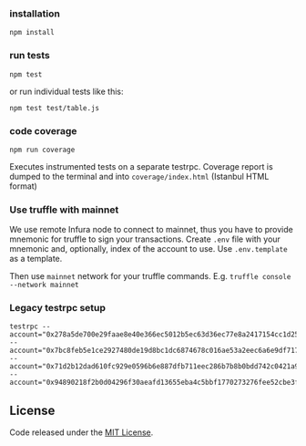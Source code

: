 ### installation

```
npm install
```

### run tests

```
npm test
```

or run individual tests like this:

```
npm test test/table.js
```

### code coverage

```
npm run coverage
```

Executes instrumented tests on a separate testrpc. Coverage report is dumped to the terminal and into `coverage/index.html` (Istanbul HTML format)

### Use truffle with mainnet

We use remote Infura node to connect to mainnet, thus you have to provide mnemonic for truffle to sign your transactions. Create `.env` file with your mnemonic and, optionally, index of the account to use. Use `.env.template` as a template.

Then use `mainnet` network for your truffle commands. E.g. `truffle console --network mainnet`

### Legacy testrpc setup

```
testrpc --account="0x278a5de700e29faae8e40e366ec5012b5ec63d36ec77e8a2417154cc1d25383f,999999999999999999999" --account="0x7bc8feb5e1ce2927480de19d8bc1dc6874678c016ae53a2eec6a6e9df717bfac,999999999999999999999", --account="0x71d2b12dad610fc929e0596b6e887dfb711eec286b7b8b0bdd742c0421a9c425,999999999999999999999" --account="0x94890218f2b0d04296f30aeafd13655eba4c5bbf1770273276fee52cbe3f2cb4,999999999999999999999"
```

## License
Code released under the [MIT License](https://github.com/acebusters/contracts/blob/master/LICENSE).
